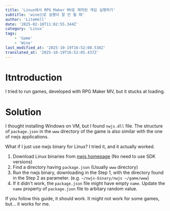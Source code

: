 ```yaml
---
title: 'Linux에서 RPG Maker MV로 제작된 게임 실행하기'
subtitle: 'wine으로 실행이 잘 안 될 때'
author: 'LiteHell'
date: '2025-02-18T11:02:55.344Z'
category: 'Linux'
tags:
    - 'Game'
    - 'Wine'
last_modified_at: '2025-10-19T16:52:08.538Z'
translated_at: '2025-10-19T16:52:05.437Z'
---
```

# Itntroduction
I tried to run games, developed with RPG Maker MV, but it stucks at loading.

# Solution
I thought installing Windows on VM, but I found `nwjs.dll` file. The structure of `package.json` in the `www` directory of the game is also similar with the one of nwjs applications.

What if I just use nwjs binary for Linux? I tried it, and it actually worked.

1. Download Linux binaries from [nwjs homepage](https://nwjs.io/) (No need to use SDK versions)
1. Find a directory having `package.json` (Usually `www` directory)
1. Run the nwjs binary, downloading in the Step 1, with the directory found in the Step 2 as parameter. (e.g. `~/nwjs-binary/nwjs ~/game/www`)
1. If it didn't work, the `package.json` file might have empty `name`. Update the `name` property of `package.json` file to arbitary random value.

If you follow this guide, it should work. It might not work for some games, but... it works for me.